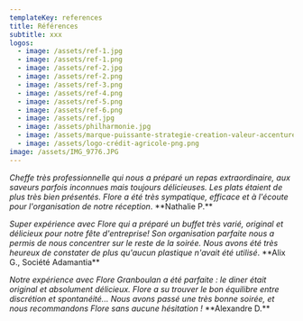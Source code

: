 ```yaml
---
templateKey: references
title: Références
subtitle: xxx
logos:
  - image: /assets/ref-1.jpg
  - image: /assets/ref-1.png
  - image: /assets/ref-2.jpg
  - image: /assets/ref-2.png
  - image: /assets/ref-3.png
  - image: /assets/ref-4.png
  - image: /assets/ref-5.png
  - image: /assets/ref-6.png
  - image: /assets/ref.jpg
  - image: /assets/philharmonie.jpg
  - image: /assets/marque-puissante-strategie-creation-valeur-accenture-201904.jpg
  - image: /assets/logo-crédit-agricole-png.png
image: /assets/IMG_9776.JPG
---
```

*Cheffe très professionnelle qui nous a préparé un repas extraordinaire, aux saveurs parfois inconnues mais toujours délicieuses. Les plats étaient de plus très bien présentés. Flore a été très sympatique, efficace et à l'écoute pour l'organisation de notre réception*. \*\*Nathalie P.\*\*

*Super expérience avec Flore qui a préparé un buffet très varié, original et délicieux pour notre fête d'entreprise! Son organisation parfaite nous a permis de nous concentrer sur le reste de la soirée. Nous avons été très heureux de constater de plus qu'aucun plastique n'avait été utilisé*. \*\*Alix G., Société Adamantia\*\*

*Notre expérience avec Flore Granboulan a été parfaite : le diner était original et absolument délicieux. Flore a su trouver le bon équilibre entre discrétion et spontanéité... Nous avons passé une très bonne soirée, et nous recommandons Flore sans aucune hésitation !* \*\*Alexandre D.\*\*
